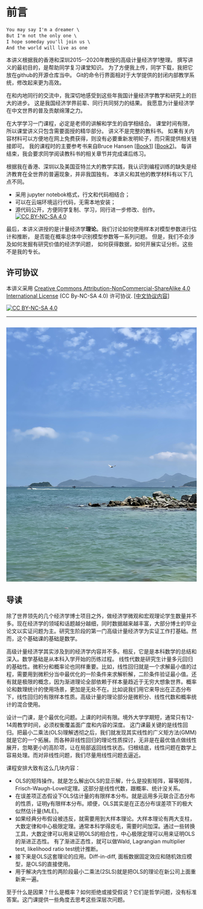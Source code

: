 # 前言

```{admonition} Imagine
You may say I'm a dreamer \
But I'm not the only one \
I hope someday you'll join us \
And the world will live as one
```

本讲义根据我的香港和深圳2015--2020年教授的高级计量经济学1整理。
撰写讲义的最初目的，是帮助同学复习课堂知识。
为了方便我上传，同学下载，我把它放在github的开源仓库当中。
Git的命令行界面相对于大学提供的封闭内部教学系统，修改起来更为高效。

在和内地同行的交流中，我深切地感受到这些年我国计量经济学教学和研究上的巨大的进步。
这是我国经济学界前辈、同行共同努力的结果。
我愿意为计量经济学在中文世界的普及贡献绵薄之力。

在大学学习一门课程，必定是老师的讲解和学生的自学相结合。
课堂时间有限，所以课堂讲义只包含需要面授的精华部分。
讲义不是完整的教科书。
如果有关内容材料可以方便地在网上免费获得，则没有必要重新发明轮子，而只需提供相关链接即可。
我的课程时的主要参考书来自Bruce Hansen [[Book1](https://www.ssc.wisc.edu/~bhansen/probability/)] [[Book2](https://www.ssc.wisc.edu/~bhansen/econometrics/)]。
每讲结束，我会要求同学阅读教科书的相关章节并完成课后练习。

根据我在香港、深圳以及美国亚特兰大的教学实践，我认识到编程训练的缺失是经济教育在全世界的普遍现象，并非我国独有。
本讲义和其他的教学材料有以下几点不同。

* 采用 jupyter notebok格式，行文和代码相结合；
* 可以在云端环境运行代码，无需本地安装；
* 源代码公开，方便同学复制、学习，同行进一步修改、创作。[![CC BY-NC-SA 4.0][cc-by-nc-sa-shield]][cc-by-nc-sa]

最后，本讲义讲授的是计量经济学**理论**。我们讨论如何使用样本对模型参数进行估计和推断，
是否能在概率总体中识别模型参数等一系列问题。
但是，我们不会涉及如何发掘有研究价值的经济学问题，
如何获得数据，如何开展实证分析。这些不是我的专长。



## 许可协议

本讲义采用
[Creative Commons Attribution-NonCommercial-ShareAlike 4.0 International License][cc-by-nc-sa] (CC By-NC-SA 4.0) 许可协议. [[中文协议内容](https://creativecommons.org/licenses/by-nc-sa/4.0/deed.zh)]

[![CC BY-NC-SA 4.0][cc-by-nc-sa-image]][cc-by-nc-sa]

[cc-by-nc-sa]: http://creativecommons.org/licenses/by-nc-sa/4.0/
[cc-by-nc-sa-image]: https://licensebuttons.net/l/by-nc-sa/4.0/88x31.png
[cc-by-nc-sa-shield]: https://img.shields.io/badge/License-CC%20BY--NC--SA%204.0-lightgrey.svg

---

```{tableofcontents}
```

![Hong Kong](saikung_HK.jpg)

## 导读

除了世界领先的几个经济学博士项目之外，做经济学微观和宏观理论学生数量并不多。现在经济学的领域和话题越分越细，同时数据越来越丰富，大部分博士的毕业论文以实证问题为主。研究生阶段的第一门高级计量经济学为实证工作打基础。然而，这个基础课的基础是数学。

高级计量经济学其实涉及到的经济学内容并不多。相反，它是是本科数学的总结和深入。数学基础是从本科入学开始的历练过程。
线性代数是研究生计量多元回归的基础性。微积分和概率论也同样重要。比如，线性回归就是一个求解最小值的过程，需要用到微积分当中最优化的一阶条件来求解析解，二阶条件验证最小值。还有就是极限的概念，因为渐进理论全部依赖于样本量趋近于无穷大想象世界。概率论和数理统计的使用场景，更加是无处不在。比如说我们用它来导出在正态分布下，线性回归的有限样本性质。高级计量的理论部分是微积分、线性代数和概率统计的混合使用。


设计一门课，是个最优化问题。上课的时间有限。境外大学学期短，通常只有12-14周教学时间，必须权衡覆盖面广度和内容的深度。
这门课最关键的是线性回归。把最小二乘法(OLS)理解透彻之后，我们就发现其实线性的广义矩方法(GMM)就是它的一个拓展。而各种非线性回归的理论性质探讨，无非是在最优值点做线性展开，忽略更小的高阶项，让在局部返回线性状态。归根结底，线性问题在数学上容易处理。而对非线性问题，我们尽量用线性问题去逼近。

课程安排大致有这么几块内容：

* OLS的矩阵操作。就是怎么解出OLS的显示解，什么是投影矩阵，幂等矩阵，Frisch-Waugh-Lovell定理。这部分是线性代数，跟概率、统计没关系。
* 在误差项正态假设下OLS估计量的有限样本分布。就是运用多元联合正态分布的性质，证明y有限样本分布。顺便，OLS其实是在正态分布误差项下的极大似然估计量(MLE)。
* 如果经典分布假设被违反，就需要用到大样本理论。大样本理论有两大支柱，大数定律和中心极限定理。通常本科学得皮毛，需要时间加深。通过一些转换工具，大数定律可以用来证明OLS的相合性，中心极限定理可以用来证明OLS的渐进正态性。
有了渐进正态性，就可以做Wald, Lagrangian multiplier test, likelihood ratio test统计推断。
* 接下来是OLS这套理论的应用。Diff-in-diff, 面板数据固定效应和随机效应模型，是OLS的直接使用。
* 用于解决内生性的两阶段最小二乘法(2SLS)就是把OLS的理论在新公司上面重新来一遍。

至于什么是因果？什么是概率？如何拒绝或接受假说？它们是哲学问题，没有标准答案。这门课提供一些角度去思考这些深层次问题。

